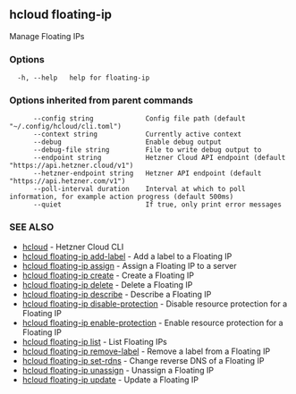 ## hcloud floating-ip

Manage Floating IPs

### Options

```
  -h, --help   help for floating-ip
```

### Options inherited from parent commands

```
      --config string             Config file path (default "~/.config/hcloud/cli.toml")
      --context string            Currently active context
      --debug                     Enable debug output
      --debug-file string         File to write debug output to
      --endpoint string           Hetzner Cloud API endpoint (default "https://api.hetzner.cloud/v1")
      --hetzner-endpoint string   Hetzner API endpoint (default "https://api.hetzner.com/v1")
      --poll-interval duration    Interval at which to poll information, for example action progress (default 500ms)
      --quiet                     If true, only print error messages
```

### SEE ALSO

* [hcloud](hcloud.md)	 - Hetzner Cloud CLI
* [hcloud floating-ip add-label](hcloud_floating-ip_add-label.md)	 - Add a label to a Floating IP
* [hcloud floating-ip assign](hcloud_floating-ip_assign.md)	 - Assign a Floating IP to a server
* [hcloud floating-ip create](hcloud_floating-ip_create.md)	 - Create a Floating IP
* [hcloud floating-ip delete](hcloud_floating-ip_delete.md)	 - Delete a Floating IP
* [hcloud floating-ip describe](hcloud_floating-ip_describe.md)	 - Describe a Floating IP
* [hcloud floating-ip disable-protection](hcloud_floating-ip_disable-protection.md)	 - Disable resource protection for a Floating IP
* [hcloud floating-ip enable-protection](hcloud_floating-ip_enable-protection.md)	 - Enable resource protection for a Floating IP
* [hcloud floating-ip list](hcloud_floating-ip_list.md)	 - List Floating IPs
* [hcloud floating-ip remove-label](hcloud_floating-ip_remove-label.md)	 - Remove a label from a Floating IP
* [hcloud floating-ip set-rdns](hcloud_floating-ip_set-rdns.md)	 - Change reverse DNS of a Floating IP
* [hcloud floating-ip unassign](hcloud_floating-ip_unassign.md)	 - Unassign a Floating IP
* [hcloud floating-ip update](hcloud_floating-ip_update.md)	 - Update a Floating IP

